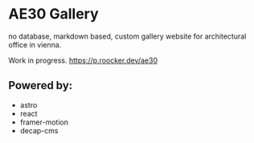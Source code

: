# AE30 Gallery
no database, markdown based, custom gallery website for architectural office in vienna.

Work in progress.
https://p.roocker.dev/ae30

## Powered by:

- astro
- react
- framer-motion
- decap-cms


